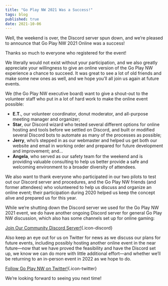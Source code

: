 ```yaml
---
title: "Go Play NW 2021 Was a Success!"
tags: blog
published: true
date: 2021-10-06
---
```


Well, the weekend is over, the Discord server spun down, and we’re pleased to announce that Go Play NW 2021 Online was a success! 

Thanks so much to everyone who registered for the event!

We literally would not exist without your participation, and we also greatly appreciate your willingness to give an online version of the Go Play NW experience a chance to succeed. It was great to see a lot of old friends and make some new ones as well, and we hope you’ll all join us again at future events.

We (the Go Play NW executive board) want to give a shout-out to the volunteer staff who put in a lot of hard work to make the online event possible:

* **E.T.**, our volunteer coordinator, donut moderator, and all-purpose meeting manager and organizer;
* **Star**, our Discord wizard who tested several different options for online hosting and tools before we settled on Discord, and built or modified several Discord bots to automate as many of the processes as possible;
* **Jerry**, who’s stepped in as our webmaster and helped us get both our website and email in working order and prepared for future development and improvement; and...
* **Angela**, who served as our safety team for the weekend and is providing valuable consulting to help us better provide a safe and welcoming environment to a broader diversity of attendees.

We also want to thank everyone who participated in our two pilots to test out our Discord server and procedures, and the Go Play NW friends (and former attendees) who volunteered to help us discuss and organize an online event; their participation during 2020 helped us keep the concept alive and prepared us for this year.

While we’re shutting down the Discord server we used for the Go Play NW 2021 event, we do have another ongoing Discord server for general Go Play NW discussion, which also has some channels set up for online gaming:

[Join Our Community Discord Server!](https://discord.gg/AqhayGFexQ){.icon-discord}

Also keep an eye out for us on Twitter for news as we discuss our plans for future events, including possibly hosting another online event in the near future—now that we have proved the feasibility and have the Discord set up, we know we can do more with little additional effort—and whether we’ll be returning to an in-person event in 2022 as we hope to do.

[Follow Go Play NW on Twitter!](https://twitter.com/GoPlayNW){.icon-twitter}

We’re looking forward to seeing you next time!